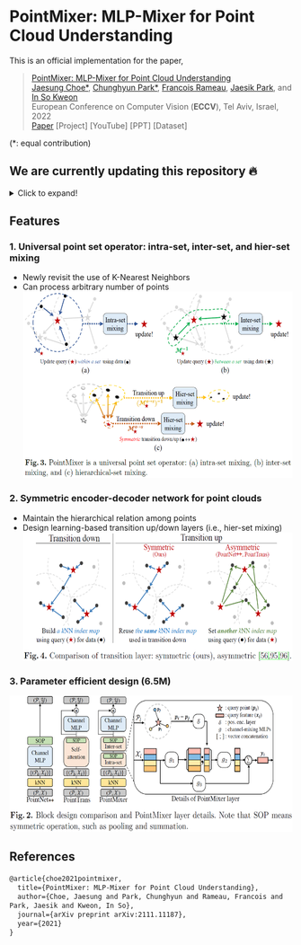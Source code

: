 # PointMixer: MLP-Mixer for Point Cloud Understanding

This is an official implementation for the paper,
> [PointMixer: MLP-Mixer for Point Cloud Understanding](https://arxiv.org/pdf/2111.11187)<br/>
> [Jaesung Choe*](https://sites.google.com/view/jaesungchoe), [Chunghyun Park*](https://chrockey.github.io/), [Francois Rameau](https://rameau-fr.github.io/), [Jaesik Park](https://jaesik.info/), and [In So Kweon](https://rcv.kaist.ac.kr)<br/>
> European Conference on Computer Vision (**ECCV**), Tel Aviv, Israel, 2022<br/>
> [Paper](https://arxiv.org/pdf/2111.11187) [Project] [YouTube] [PPT] [Dataset]<br/>

(*: equal contribution)

## We are currently updating this repository :fire:
<details>
<summary>Click to expand!</summary>
- [ ] semseg<br/>  
  - [ ] methods
    - [x] ~~pointmixer~~
    - [ ] point transformer
    - [ ] pointnet++
  - [ ] s3dis weights  
  - [ ] scannet weights
- [ ] objcls<br/>
- [ ] recon<br/>
</details>

## Features
### 1. Universal point set operator: intra-set, inter-set, and hier-set mixing <br/>
- Newly revisit the use of K-Nearest Neighbors <br/>
- Can process arbitrary number of points <br/>
<img src="./fig/universal point set operator.PNG" width="560" height="332"> <br/>

### 2. Symmetric encoder-decoder network for point clouds <br/>
- Maintain the hierarchical relation among points <br/>
- Design learning-based transition up/down layers (i.e., hier-set mixing) <br/>
<img src="./fig/symmetric.PNG" width="572" height="229"> <br/>

### 3. Parameter efficient design (**6.5M**) <br/>
<img src="./fig/arch.PNG" width="617" height="242"> <br/>


## References
```
@article{choe2021pointmixer,
  title={PointMixer: MLP-Mixer for Point Cloud Understanding},
  author={Choe, Jaesung and Park, Chunghyun and Rameau, Francois and Park, Jaesik and Kweon, In So},
  journal={arXiv preprint arXiv:2111.11187},
  year={2021}
}
```
